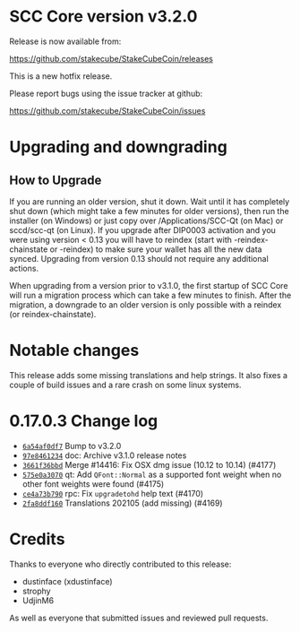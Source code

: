 SCC Core version v3.2.0
==========================

Release is now available from:

  <https://github.com/stakecube/StakeCubeCoin/releases>

This is a new hotfix release.

Please report bugs using the issue tracker at github:

  <https://github.com/stakecube/StakeCubeCoin/issues>


Upgrading and downgrading
=========================

How to Upgrade
--------------

If you are running an older version, shut it down. Wait until it has completely
shut down (which might take a few minutes for older versions), then run the
installer (on Windows) or just copy over /Applications/SCC-Qt (on Mac) or
sccd/scc-qt (on Linux). If you upgrade after DIP0003 activation and you were
using version < 0.13 you will have to reindex (start with -reindex-chainstate
or -reindex) to make sure your wallet has all the new data synced. Upgrading
from version 0.13 should not require any additional actions.

When upgrading from a version prior to v3.1.0, the
first startup of SCC Core will run a migration process which can take a few
minutes to finish. After the migration, a downgrade to an older version is only
possible with a reindex (or reindex-chainstate).

Notable changes
===============

This release adds some missing translations and help strings. It also fixes
a couple of build issues and a rare crash on some linux systems.

0.17.0.3 Change log
===================

- [`6a54af0df7`](https://github.com/stakecube/StakeCubeCoin/commit/6a54af0df7) Bump to v3.2.0
- [`97e8461234`](https://github.com/stakecube/StakeCubeCoin/commit/97e8461234) doc: Archive v3.1.0 release notes
- [`3661f36bbd`](https://github.com/stakecube/StakeCubeCoin/commit/3661f36bbd) Merge #14416: Fix OSX dmg issue (10.12 to 10.14) (#4177)
- [`575e0a3070`](https://github.com/stakecube/StakeCubeCoin/commit/575e0a3070) qt: Add `QFont::Normal` as a supported font weight when no other font weights were found (#4175)
- [`ce4a73b790`](https://github.com/stakecube/StakeCubeCoin/commit/ce4a73b790) rpc: Fix `upgradetohd` help text (#4170)
- [`2fa8ddf160`](https://github.com/stakecube/StakeCubeCoin/commit/2fa8ddf160) Translations 202105 (add missing) (#4169)

Credits
=======

Thanks to everyone who directly contributed to this release:

- dustinface (xdustinface)
- strophy
- UdjinM6

As well as everyone that submitted issues and reviewed pull requests.